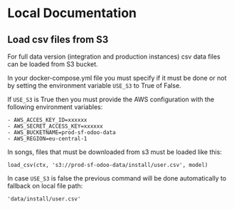 # Local Documentation

## Load csv files from S3

For full data version (integration and production instances) csv data files
can be loaded from S3 bucket.

In your docker-compose.yml file you must specify if it must be done or not
by setting the environment variable `USE_S3` to True of False.

If `USE_S3` is True then you must provide the AWS configuration with the
following environment variables:


    - AWS_ACCES_KEY_ID=xxxxxx
    - AWS_SECRET_ACCESS_KEY=xxxxxx
    - AWS_BUCKETNAME=prod-sf-odoo-data
    - AWS_REGION=eu-central-1


In songs, files that must be downloaded from s3 must be loaded like this:

    load_csv(ctx, 's3://prod-sf-odoo-data/install/user.csv', model)

In case `USE_S3` is false the previous command will be done automatically
to fallback on local file path:

    'data/install/user.csv'
